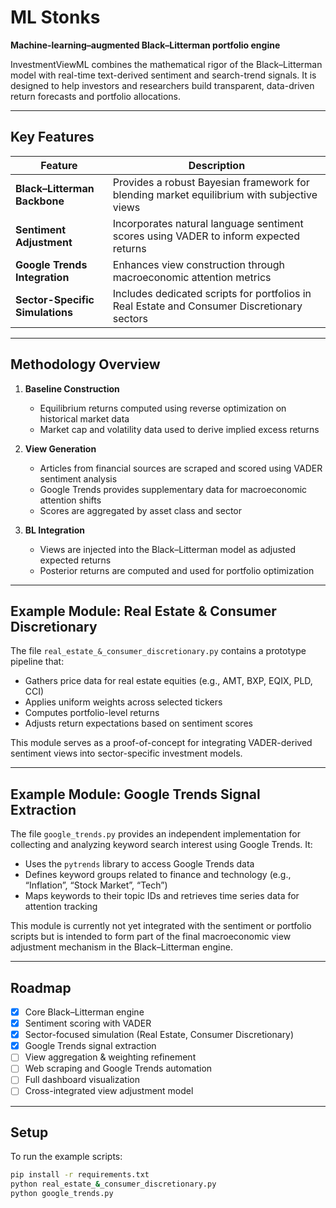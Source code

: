 # ML Stonks

**Machine-learning–augmented Black–Litterman portfolio engine**

InvestmentViewML combines the mathematical rigor of the Black–Litterman model with real-time text-derived sentiment and search-trend signals. It is designed to help investors and researchers build transparent, data-driven return forecasts and portfolio allocations.

---

## Key Features

| Feature                     | Description                                                                 |
|----------------------------|-----------------------------------------------------------------------------|
| **Black–Litterman Backbone** | Provides a robust Bayesian framework for blending market equilibrium with subjective views |
| **Sentiment Adjustment**     | Incorporates natural language sentiment scores using VADER to inform expected returns |
| **Google Trends Integration** | Enhances view construction through macroeconomic attention metrics |
| **Sector-Specific Simulations** | Includes dedicated scripts for portfolios in Real Estate and Consumer Discretionary sectors |

---

## Methodology Overview

1. **Baseline Construction**  
   - Equilibrium returns computed using reverse optimization on historical market data  
   - Market cap and volatility data used to derive implied excess returns  

2. **View Generation**  
   - Articles from financial sources are scraped and scored using VADER sentiment analysis  
   - Google Trends provides supplementary data for macroeconomic attention shifts  
   - Scores are aggregated by asset class and sector  

3. **BL Integration**  
   - Views are injected into the Black–Litterman model as adjusted expected returns  
   - Posterior returns are computed and used for portfolio optimization  

---

## Example Module: Real Estate & Consumer Discretionary

The file `real_estate_&_consumer_discretionary.py` contains a prototype pipeline that:

- Gathers price data for real estate equities (e.g., AMT, BXP, EQIX, PLD, CCI)  
- Applies uniform weights across selected tickers  
- Computes portfolio-level returns  
- Adjusts return expectations based on sentiment scores  

This module serves as a proof-of-concept for integrating VADER-derived sentiment views into sector-specific investment models.

---

## Example Module: Google Trends Signal Extraction

The file `google_trends.py` provides an independent implementation for collecting and analyzing keyword search interest using Google Trends. It:

- Uses the `pytrends` library to access Google Trends data  
- Defines keyword groups related to finance and technology (e.g., “Inflation”, “Stock Market”, “Tech”)  
- Maps keywords to their topic IDs and retrieves time series data for attention tracking  

This module is currently not yet integrated with the sentiment or portfolio scripts but is intended to form part of the final macroeconomic view adjustment mechanism in the Black–Litterman engine.

---

## Roadmap

- [x] Core Black–Litterman engine  
- [x] Sentiment scoring with VADER  
- [x] Sector-focused simulation (Real Estate, Consumer Discretionary)  
- [x] Google Trends signal extraction  
- [ ] View aggregation & weighting refinement  
- [ ] Web scraping and Google Trends automation  
- [ ] Full dashboard visualization  
- [ ] Cross-integrated view adjustment model  

---

## Setup

To run the example scripts:

```bash
pip install -r requirements.txt
python real_estate_&_consumer_discretionary.py
python google_trends.py